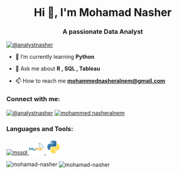 <h1 align="center">Hi 👋, I'm Mohamad Nasher</h1>
<h3 align="center">A passionate Data Analyst</h3>

<p align="left"> <a href="https://twitter.com/@analystnasher" target="blank"><img src="https://img.shields.io/twitter/follow/@analystnasher?logo=twitter&style=for-the-badge" alt="@analystnasher" /></a> </p>

- 🌱 I’m currently learning **Python**

- 💬 Ask me about **R , SQL , Tableau**

- 📫 How to reach me **mohammednasheralnem@gmail.com**

<h3 align="left">Connect with me:</h3>
<p align="left">
<a href="https://twitter.com/@analystnasher" target="blank"><img align="center" src="https://raw.githubusercontent.com/rahuldkjain/github-profile-readme-generator/master/src/images/icons/Social/twitter.svg" alt="@analystnasher" height="30" width="40" /></a>
<a href="https://linkedin.com/in/mohammed nasheralnem" target="blank"><img align="center" src="https://raw.githubusercontent.com/rahuldkjain/github-profile-readme-generator/master/src/images/icons/Social/linked-in-alt.svg" alt="mohammed nasheralnem" height="30" width="40" /></a>
</p>

<h3 align="left">Languages and Tools:</h3>
<p align="left"> <a href="https://www.microsoft.com/en-us/sql-server" target="_blank" rel="noreferrer"> <img src="https://www.svgrepo.com/show/303229/microsoft-sql-server-logo.svg" alt="mssql" width="40" height="40"/> </a> <a href="https://www.mysql.com/" target="_blank" rel="noreferrer"> <img src="https://raw.githubusercontent.com/devicons/devicon/master/icons/mysql/mysql-original-wordmark.svg" alt="mysql" width="40" height="40"/> </a> <a href="https://www.python.org" target="_blank" rel="noreferrer"> <img src="https://raw.githubusercontent.com/devicons/devicon/master/icons/python/python-original.svg" alt="python" width="40" height="40"/> </a> </p>

<p><img align="left" src="https://github-readme-stats.vercel.app/api/top-langs?username=mohamad-nasher&show_icons=true&locale=en&layout=compact" alt="mohamad-nasher" /></p>

<p>&nbsp;<img align="center" src="https://github-readme-stats.vercel.app/api?username=mohamad-nasher&show_icons=true&locale=en" alt="mohamad-nasher" /></p>
